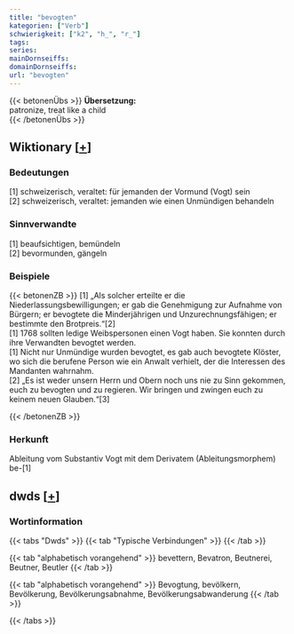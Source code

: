 ```yaml
---
title: "bevogten"
kategorien: ["Verb"]
schwierigkeit: ["k2", "h_", "r_"]
tags:
series:
mainDornseiffs:
domainDornseiffs:
url: "bevogten"
---
```


{{< betonenÜbs >}}
**Übersetzung:**  
patronize, treat like a child  
{{< /betonenÜbs >}}

## Wiktionary [[+](https://de.wiktionary.org/wiki/bevogten)]

### Bedeutungen
[1] schweizerisch, veraltet: für jemanden der Vormund (Vogt) sein  
[2] schweizerisch, veraltet: jemanden wie einen Unmündigen behandeln  

### Sinnverwandte
[1] beaufsichtigen, bemündeln  
[2] bevormunden, gängeln  

### Beispiele
{{< betonenZB >}}
[1] „Als solcher erteilte er die Niederlassungsbewilligungen; er gab die Genehmigung zur Aufnahme von Bürgern; er bevogtete die Minderjährigen und Unzurechnungsfähigen; er bestimmte den Brotpreis.“[2]  
[1] 1768 sollten ledige Weibspersonen einen Vogt haben. Sie konnten durch ihre Verwandten bevogtet werden.  
[1] Nicht nur Unmündige wurden bevogtet, es gab auch bevogtete Klöster, wo sich die berufene Person wie ein Anwalt verhielt, der die Interessen des Mandanten wahrnahm.  
[2] „Es ist weder unsern Herrn und Obern noch uns nie zu Sinn gekommen, euch zu bevogten und zu regieren. Wir bringen und zwingen euch zu keinem neuen Glauben.“[3]  

{{< /betonenZB >}}
### Herkunft
Ableitung vom Substantiv Vogt mit dem Derivatem (Ableitungsmorphem) be-[1]  



## dwds [[+](https://www.dwds.de/wb/bevogten)]

### Wortinformation
{{< tabs "Dwds" >}}
{{< tab "Typische Verbindungen" >}}
{{< /tab >}}

{{< tab "alphabetisch vorangehend" >}}
bevettern, Bevatron, Beutnerei, Beutner, Beutler
{{< /tab >}}

{{< tab "alphabetisch vorangehend" >}}
Bevogtung, bevölkern, Bevölkerung, Bevölkerungsabnahme, Bevölkerungsabwanderung
{{< /tab >}}

{{< /tabs >}}

